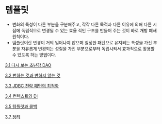 # 템플릿

- 변화의 특성이 다른 부분을 구분해주고, 각각 다른 목적과 다른 이유에 의해 다른 시점에 독립적으로 변경될 수 있는 효율 적인 구조를 만들어 주는 것이 바로 개방 폐쇄 원칙이다.
- 템플릿이란 변경이 거의 일어나지 않으며 일정한 패턴으로 유지되는 특성을 가진 부분을 자유롭게 변경되는 성질을 가진 부분으로부터 독립시켜서 효과적으로 활용할 수 있도록 하는 방법이다.

[3.1 다시 보는 초난감 DAO](3/3.1_다시_보는_초난감_DAO.md)

[3.2 변하는 것과 변하지 않는 것](3/3.2_변하는_것과_변하지_않는_것.md)

[3.3 JDBC 전략 패턴의 최적화](3/3.3_JDBC_전략_패턴의_최적화.md)

[3.4 컨텍스트와 DI](3/3.4_컨텍스트와_DI.md)

[3.5 템플릿과 콜백](3/3.5_템플릿과_콜백.md)

[3.7 정리](3/3.7_정리.md)